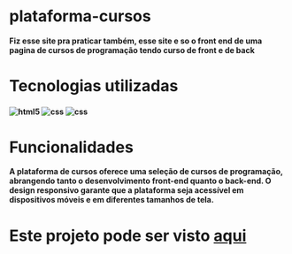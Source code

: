 # plataforma-cursos

<b>Fiz esse site pra praticar também, esse site e so o front end de uma pagina de cursos de programação tendo curso de front e de back <b>
<br>

<h1>Tecnologias utilizadas</h1>

<img align="center" alt="html5" src="https://img.shields.io/badge/HTML5-E34F26?style=for-the-badge&logo=html5&logoColor=white"> <img align="center" alt="css" src="https://img.shields.io/badge/CSS3-1572B6?style=for-the-badge&logo=css3&logoColor=white"/> <img align="center" alt="css" src="https://img.shields.io/badge/JavaScript-F7DF1E?style=for-the-badge&logo=javascript&logoColor=black"/>
 <br>
 
<h1>Funcionalidades</h1>
A plataforma de cursos oferece uma seleção de cursos de programação, abrangendo tanto o desenvolvimento front-end quanto o back-end.
O design responsivo garante que a plataforma seja acessível em dispositivos móveis e em diferentes tamanhos de tela.
 
<br>

<h1>Este projeto pode ser visto  <a href='https://luizh3nr1que.github.io/plataforma-cursos/'>aqui</a></h1>


